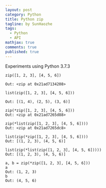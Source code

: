 ```yaml
---
layout: post
category: Python
title: Python zip
tagline: by SunHaozhe
tags: 
  - Python
  - API
mathjax: true
comments: true
published: true
---
```


Experiments using Python 3.7.3

```
zip([1, 2, 3], [4, 5, 6])

Out: <zip at 0x21ad7134208>
```

```
list(zip([1, 2, 3], [4, 5, 6]))

Out: [(1, 4), (2, 5), (3, 6)]
```

```
zip(*zip([1, 2, 3], [4, 5, 6]))
Out: <zip at 0x21ad7265d88>
```

```
zip(*list(zip([1, 2, 3], [4, 5, 6])))
Out: <zip at 0x21ad7265dc8>
```

```
list(zip(*zip([1, 2, 3], [4, 5, 6])))
Out: [(1, 2, 3), (4, 5, 6)]
```

```
list(zip(*list(zip([1, 2, 3], [4, 5, 6]))))
Out: [(1, 2, 3), (4, 5, 6)]
```

```
a, b = zip(*zip([1, 2, 3], [4, 5, 6]))
a
Out: (1, 2, 3)
b
Out: (4, 5, 6)
```




